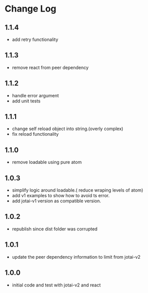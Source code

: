 # Change Log

## 1.1.4

- add retry functionality

## 1.1.3

- remove react from peer dependency

## 1.1.2

- handle error argument
- add unit tests

## 1.1.1

- change self reload object into string.(overly complex)
- fix reload functionality

## 1.1.0

- remove loadable using pure atom

## 1.0.3

- simplify logic around loadable.( reduce wraping levels of atom)
- add v1 examples to show how to avoid ts error.
- add jotai-v1 version as compatible version.

## 1.0.2

- republish since dist folder was corrupted

## 1.0.1

- update the peer dependency information to limit from jotai-v2

## 1.0.0

- initial code and test with jotai-v2 and react
